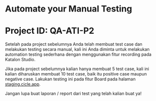 # Automate your Manual Testing

# Project ID: QA-ATI-P2

Setelah pada project sebelumnya Anda telah membuat test case dan melakukan testing secara manual, kali ini Anda diminta untuk melakukan automation testing sederhana dengan menggunakan fitur recording pada Katalon Studio.

Jika pada project sebelumnya kalian hanya membuat 5 test case, kali ini kalian diharuskan membuat 10 test case, baik itu positive case maupun negative case. Lakukan testing ini pada fitur Board pada halaman [staging.cicle.app](https://staging.cicle.app).

Jangan lupa buat laporan / report dari test yang telah kalian buat ya!